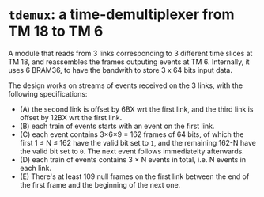# `tdemux`: a time-demultiplexer from TM 18 to TM 6

A module that reads from 3 links corresponding to 3 different time slices at TM 18, and reassembles the frames outputing events at TM 6.
Internally, it uses 6 BRAM36, to have the bandwith to store 3 x 64 bits input data.

The design works on streams of events received on the 3 links, with the following specifications:
   * (A) the second link is offset by 6BX wrt the first link, and the third link is offset by 12BX wrt the first link.
   * (B) each train of events starts with an event on the first link.
   * (C) each event contains 3&times;6&times;9 = 162 frames of 64 bits, of which the first 1 &le; N &le; 162 have the valid bit set to `1`, and the remaining 162-N have the valid bit set to `0`. The next event follows immediatelty afterwards.
   * (D) each train of events contains 3 &times; N events in total, i.e. N events in each link.
   * (E) There's at least 109 null frames on the first link between the end of the first frame and the beginning of the next one.


